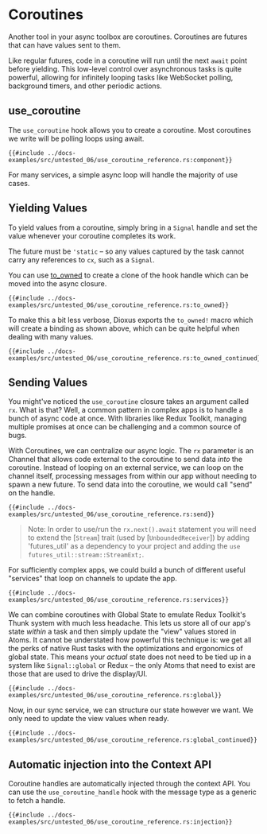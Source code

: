 # Coroutines

Another tool in your async toolbox are coroutines. Coroutines are futures that can have values sent to them.

Like regular futures, code in a coroutine will run until the next `await` point before yielding. This low-level control over asynchronous tasks is quite powerful, allowing for infinitely looping tasks like WebSocket polling, background timers, and other periodic actions.

## use_coroutine

The `use_coroutine` hook allows you to create a coroutine. Most coroutines we write will be polling loops using await.

```rust, no_run
{{#include ../docs-examples/src/untested_06/use_coroutine_reference.rs:component}}
```

For many services, a simple async loop will handle the majority of use cases.

## Yielding Values

To yield values from a coroutine, simply bring in a `Signal` handle and set the value whenever your coroutine completes its work.

The future must be `'static` – so any values captured by the task cannot carry any references to `cx`, such as a `Signal`.

You can use [to_owned](https://doc.rust-lang.org/std/borrow/trait.ToOwned.html#tymethod.to_owned) to create a clone of the hook handle which can be moved into the async closure.

```rust, no_run
{{#include ../docs-examples/src/untested_06/use_coroutine_reference.rs:to_owned}}
```

To make this a bit less verbose, Dioxus exports the `to_owned!` macro which will create a binding as shown above, which can be quite helpful when dealing with many values.

```rust, no_run
{{#include ../docs-examples/src/untested_06/use_coroutine_reference.rs:to_owned_continued}}
```

## Sending Values

You might've noticed the `use_coroutine` closure takes an argument called `rx`. What is that? Well, a common pattern in complex apps is to handle a bunch of async code at once. With libraries like Redux Toolkit, managing multiple promises at once can be challenging and a common source of bugs.

With Coroutines, we can centralize our async logic. The `rx` parameter is an Channel that allows code external to the coroutine to send data _into_ the coroutine. Instead of looping on an external service, we can loop on the channel itself, processing messages from within our app without needing to spawn a new future. To send data into the coroutine, we would call "send" on the handle.

```rust, no_run
{{#include ../docs-examples/src/untested_06/use_coroutine_reference.rs:send}}
```

> Note: In order to use/run the `rx.next().await` statement you will need to extend the [`Stream`] trait (used by [`UnboundedReceiver`]) by adding 'futures_util' as a dependency to your project and adding the `use futures_util::stream::StreamExt;`.

For sufficiently complex apps, we could build a bunch of different useful "services" that loop on channels to update the app.

```rust, no_run
{{#include ../docs-examples/src/untested_06/use_coroutine_reference.rs:services}}
```

We can combine coroutines with Global State to emulate Redux Toolkit's Thunk system with much less headache. This lets us store all of our app's state _within_ a task and then simply update the "view" values stored in Atoms. It cannot be understated how powerful this technique is: we get all the perks of native Rust tasks with the optimizations and ergonomics of global state. This means your _actual_ state does not need to be tied up in a system like `Signal::global` or Redux – the only Atoms that need to exist are those that are used to drive the display/UI.

```rust, no_run
{{#include ../docs-examples/src/untested_06/use_coroutine_reference.rs:global}}
```

Now, in our sync service, we can structure our state however we want. We only need to update the view values when ready.

```rust, no_run
{{#include ../docs-examples/src/untested_06/use_coroutine_reference.rs:global_continued}}
```

## Automatic injection into the Context API

Coroutine handles are automatically injected through the context API. You can use the `use_coroutine_handle` hook with the message type as a generic to fetch a handle.

```rust, no_run
{{#include ../docs-examples/src/untested_06/use_coroutine_reference.rs:injection}}
```
